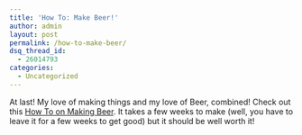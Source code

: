 ```yaml
---
title: 'How To: Make Beer!'
author: admin
layout: post
permalink: /how-to-make-beer/
dsq_thread_id:
  - 26014793
categories:
  - Uncategorized
---
```

At last! My love of making things and my love of Beer, combined! Check out this [How To on Making Beer][1]. It takes a few weeks to make (well, you have to leave it for a few weeks to get good) but it should be well worth it!

 [1]: http://www.instructables.com/ex/i/9AE1D9CE21D61029BC6B001143E7E506/?ALLSTEPS